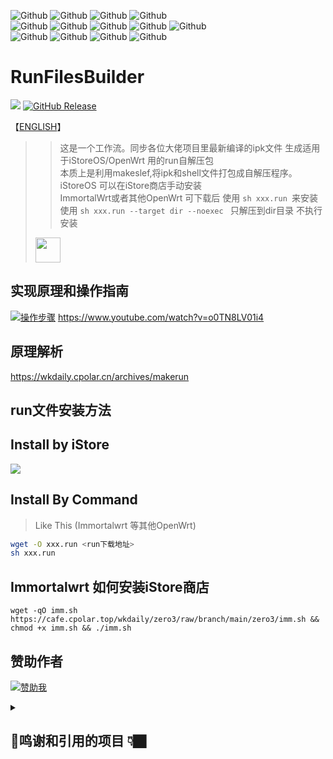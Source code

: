 ![Github](https://img.shields.io/badge/Passwall.run-123456?logo=github&logoColor=fff&labelColor=green&style=for-the-badge) 
![Github](https://img.shields.io/badge/passwall2.run-123456?logo=github&logoColor=fff&labelColor=AB5ED8&style=for-the-badge)
![Github](https://img.shields.io/badge/openclash.run-123456?logo=github&logoColor=fff&labelColor=red&style=for-the-badge) 
![Github](https://img.shields.io/badge/SSRP.run-123456?logo=github&logoColor=fff&labelColor=blue&style=for-the-badge) <br> 
![Github](https://img.shields.io/badge/nikki.run-123456?logo=github&logoColor=fff&labelColor=yellow&style=for-the-badge) 
![Github](https://img.shields.io/badge/momo.run-123456?logo=github&logoColor=fff&labelColor=5cb85c&style=for-the-badge) 
![Github](https://img.shields.io/badge/MOSDNS.run-123456?logo=github&logoColor=fff&labelColor=FF7F00&style=for-the-badge) 
![Github](https://img.shields.io/badge/homeproxy.run-123456?logo=github&logoColor=fff&labelColor=3ae07c&style=for-the-badge)
![Github](https://img.shields.io/badge/dae.run-123456?logo=github&logoColor=fff&labelColor=4bccdf&style=for-the-badge)<br>
![Github](https://img.shields.io/badge/AdGuardHome.run-123456?logo=github&logoColor=fff&labelColor=8470FF&style=for-the-badge) 
![Github](https://img.shields.io/badge/STORE商店.run-123456?logo=github&logoColor=fff&labelColor=9400D3&style=for-the-badge) 
![Github](https://img.shields.io/badge/ARGON主题.run-123456?logo=github&logoColor=fff&labelColor=1E90FF&style=for-the-badge) 
![Github](https://img.shields.io/badge/DUFS文件服务器.run-123456?logo=github&logoColor=fff&labelColor=00ae9d&style=for-the-badge)
# RunFilesBuilder 
<img src="https://img.shields.io/github/downloads/wukongdaily/RunFilesBuilder/total.svg?style=for-the-badge&color=32C955"/>  [![GitHub Release](https://img.shields.io/github/v/release/wukongdaily/RunFilesBuilder?style=for-the-badge&logoColor=green&color=%23E1A8CD)](https://github.com/wukongdaily/RunFilesBuilder/releases)

【[ENGLISH](https://github.com/wukongdaily/RunFilesBuilder/blob/master/README_en.md)】

>> 这是一个工作流。同步各位大佬项目里最新编译的ipk文件 生成适用于iStoreOS/OpenWrt 用的run自解压包<br>
>> 本质上是利用makeslef,将ipk和shell文件打包成自解压程序。<br>
>> iStoreOS 可以在iStore商店手动安装<br>
>> ImmortalWrt或者其他OpenWrt 可下载后 使用 `sh xxx.run `来安装<br>
>> 使用 `sh xxx.run --target dir --noexec ` 只解压到dir目录 不执行安装
> <img src="https://github.com/user-attachments/assets/3f5dabba-1efa-4e67-bf5b-86a27c114902" height=40>

## 实现原理和操作指南
[![操作步骤](https://img.shields.io/badge/YouTube-123456?logo=youtube&labelColor=ff0000)](https://youtu.be/o0TN8LV01i4) https://www.youtube.com/watch?v=o0TN8LV01i4

## 原理解析
https://wkdaily.cpolar.cn/archives/makerun
## run文件安装方法
## Install by iStore 
<img src=https://camo.githubusercontent.com/0a783d7ece59c727a1eef024855606c2b87be6acec14192e8103cf8c601d44eb/68747470733a2f2f63646e2e6a7364656c6976722e6e65742f67682f41554b393532372f4172652d752d6f6b406d61737465722f617070732f696e7374616c6c2e706e67>


## Install By Command
> Like This (Immortalwrt 等其他OpenWrt)
```bash
wget -O xxx.run <run下载地址>
sh xxx.run
```

## Immortalwrt 如何安装iStore商店
```
wget -qO imm.sh https://cafe.cpolar.top/wkdaily/zero3/raw/branch/main/zero3/imm.sh && chmod +x imm.sh && ./imm.sh

```

## 赞助作者 

[![赞助我](https://img.shields.io/badge/赞助我-支持作者的项目-orange?logo=github)](https://wkdaily.cpolar.top/01)

<details>
<summary><h2>🍭鸣谢和引用的项目 👇🏿</h2></summary>
  
> 【打包】https://github.com/megastep/makeself
> > 【引用】https://github.com/xiaorouji/openwrt-passwall<br>
> > 【引用】https://github.com/xiaorouji/openwrt-passwall2<br>
> > 【引用】https://github.com/vernesong/OpenClash<br>
> > 【引用】https://dl.openwrt.ai<br>
> > 【引用】https://github.com/nikkinikki-org/OpenWrt-nikki<br>
> > 【引用】https://github.com/nikkinikki-org/OpenWrt-momo<br>
> > 【引用】https://github.com/AdguardTeam/AdGuardHome/releases/latest<br>
> > 【引用】https://github.com/sbwml/luci-app-mosdns<br>
> > 【引用】https://downloads.immortalwrt.org


